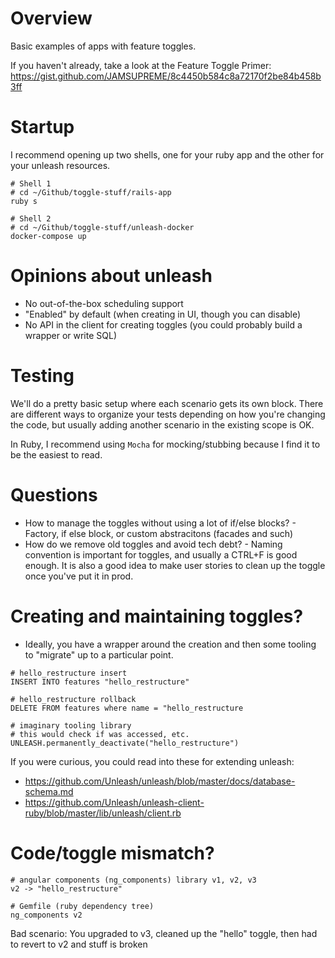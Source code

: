 # Overview

Basic examples of apps with feature toggles.

If you haven't already, take a look at the Feature Toggle Primer: https://gist.github.com/JAMSUPREME/8c4450b584c8a72170f2be84b458b3ff

# Startup

I recommend opening up two shells, one for your ruby app and the other for your unleash resources.
```
# Shell 1
# cd ~/Github/toggle-stuff/rails-app
ruby s
```

```
# Shell 2
# cd ~/Github/toggle-stuff/unleash-docker
docker-compose up
```

# Opinions about unleash

- No out-of-the-box scheduling support
- "Enabled" by default (when creating in UI, though you can disable)
- No API in the client for creating toggles (you could probably build a wrapper or write SQL)

# Testing

We'll do a pretty basic setup where each scenario gets its own block. There are different ways to organize your tests depending on how you're changing the code, but usually adding another scenario in the existing scope is OK.

In Ruby, I recommend using `Mocha` for mocking/stubbing because I find it to be the easiest to read.


# Questions

- How to manage the toggles without using a lot of if/else blocks? - Factory, if else block, or custom abstracitons (facades and such)
- How do we remove old toggles and avoid tech debt? - Naming convention is important for toggles, and usually a CTRL+F is good enough. It is also a good idea to make user stories to clean up the toggle once you've put it in prod.

# Creating and maintaining toggles?

- Ideally, you have a wrapper around the creation and then some tooling to "migrate" up to a particular point.
```
# hello_restructure insert
INSERT INTO features "hello_restructure"
```
```
# hello_restructure rollback
DELETE FROM features where name = "hello_restructure
```

```
# imaginary tooling library
# this would check if was accessed, etc.
UNLEASH.permanently_deactivate("hello_restructure")
```

If you were curious, you could read into these for extending unleash:
- https://github.com/Unleash/unleash/blob/master/docs/database-schema.md
- https://github.com/Unleash/unleash-client-ruby/blob/master/lib/unleash/client.rb

# Code/toggle mismatch?

```
# angular components (ng_components) library v1, v2, v3
v2 -> "hello_restructure"
```

```
# Gemfile (ruby dependency tree)
ng_components v2
```

Bad scenario: You upgraded to v3, cleaned up the "hello" toggle, then had to revert to v2 and stuff is broken